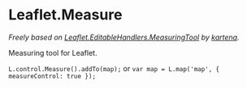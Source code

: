 Leaflet.Measure
================================
*Freely based on [Leaflet.EditableHandlers.MeasuringTool](https://github.com/kartena/Leaflet.EditableHandlers#measuring-tool-lmeasuringtool) by [kartena](https://github.com/kartena).*

Measuring tool for Leaflet.

```L.control.Measure().addTo(map);``` or ```var map = L.map('map', { measureControl: true });```

